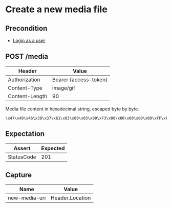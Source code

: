# Create a new media file

## Precondition

* [Login as a user](../common/login-with-user-1.md)

## POST /media

| Header | Value |
| - | - |
| Authorization | Bearer {access-token} |
| Content-Type | image/gif |
| Content-Length | 90 |

Media file content in hexadecimal string, escaped byte by byte.

```
\x47\x49\x46\x38\x37\x61\x03\x00\x03\x00\xF3\x00\x00\x00\x00\x00\xFF\xFF\xFF\xFF\x00\x00\x43\xF2\x0D\x0D\x28\xF2\xE5\xF2\x0D\x93\x0D\xF2\x0D\xF2\xC9\xE4\x0D\xF2\x26\x45\xC9\x26\x45\xC9\x26\x45\xC9\x26\x45\xC9\x26\x45\xC9\x26\x45\xC9\x26\x45\xC9\x21\xF9\x04\x01\x00\x00\x09\x00\x2C\x00\x00\x00\x00\x03\x00\x03\x00\x00\x04\x07\x10\x04\x31\x48\x31\x07\x45\x00\x3B
```

## Expectation

| Assert | Expected |
| - | - |
| StatusCode | 201 |

## Capture

| Name | Value |
| - | - |
| new-media-uri | Header.Location |

